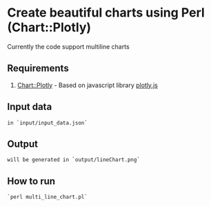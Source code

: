 # Create beautiful charts using Perl (Chart::Plotly)

Currently the code support multiline charts

## Requirements
1. [Chart::Plotly](https://metacpan.org/pod/Chart::Plotly) - Based on javascript library [plotly.js](https://plotly.com/javascript/)

## Input data
    in `input/input_data.json`

## Output
    will be generated in `output/lineChart.png`

## How to run
    `perl multi_line_chart.pl`